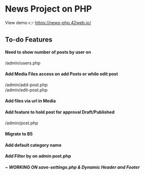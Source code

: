 # News Project on PHP 
View demo 👉 https://news-php.42web.io/
<h2>To-do Features</h2>

#### Need to show number of posts by user on
/admin/users.php
#### Add Media Files access on add Posts or while edit post
/admin/add-post.php <br>
/admin/edit-post.php
#### Add files via url in Media
#### Add feature to hold post for approval Draft/Published
/admin/post.php
#### Migrate to B5
#### Add default category name
#### Add Filter by on admin post.php
##### ~ WORKING ON save-settings.php & Dynamic Header and Footer
